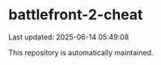 # battlefront-2-cheat

Last updated: 2025-06-14 05:49:08

This repository is automatically maintained.
